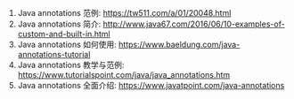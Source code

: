 

1) Java annotations 范例: https://tw511.com/a/01/20048.html
2) Java annotations 简介: http://www.java67.com/2016/06/10-examples-of-custom-and-built-in.html
3) Java annotations 如何使用: https://www.baeldung.com/java-annotations-tutorial
4) Java annotations 教学与范例: https://www.tutorialspoint.com/java/java_annotations.htm
5) Java annotations 全面介绍: https://www.javatpoint.com/java-annotations